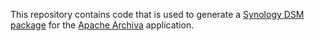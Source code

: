This repository contains code that is used to generate a [Synology DSM package](http://www.synology.com/en-us/dsm/app_packages)
for the [Apache Archiva](http://archiva.apache.org/index.cgi) application.